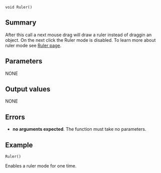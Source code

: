 
```
void Ruler()
```

## Summary ##
After this call a next mouse drag will draw a ruler instead of draggin an object. On the next click the Ruler mode is disabled. To learn more about ruler mode see [Ruler page](WargameEngine#Ruler.md).

## Parameters ##
NONE

## Output values ##
NONE

## Errors ##
  * **no arguments expected**. The function must take no parameters.

## Example ##

```
Ruler()
```
Enables a ruler mode for one time.